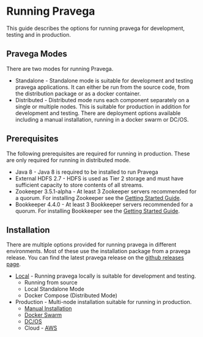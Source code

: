 # Running Pravega

This guide describes the options for running pravega for development, testing and in production.

## Pravega Modes

There are two modes for running Pravega.

- Standalone - Standalone mode is suitable for development and testing pravega applications. It can either be run from the source code, from the distribution package or as a docker container.
- Distributed - Distributed mode runs each component separately on a single or multiple nodes. This is suitable for production in addition for development and testing. There are deployment options available including a manual installation, running in a docker swarm or DC/OS.

## Prerequisites

The following prerequisites are required for running in production. These are only required for running in distributed mode.

- Java 8 - Java 8 is required to be installed to run Pravega
- External HDFS 2.7 - HDFS is used as Tier 2 storage and must have sufficient capacity to store contents of all streams.
- Zookeeper 3.5.1-alpha - At least 3 Zookeeper servers recommended for a quorum. For installing Zookeeper see the [Getting Started Guide](http://zookeeper.apache.org/doc/r3.5.1-alpha/zookeeperStarted.html).
- Bookkeeper 4.4.0 - At least 3 Bookkeeper servers recommended for a quorum. For installing Bookkeeper see the [Getting Started Guide](http://bookkeeper.apache.org/docs/r4.4.0/bookkeeperStarted.html).

## Installation

There are multiple options provided for running pravega in different environments. Most of these use the installation package from a pravega release. You can find the latest pravega release on the [github releases page](https://github.com/pravega/pravega/releases).

- [Local](run-local.md) - Running pravega locally is suitable for development and testing.
    - Running from source
    - Local Standalone Mode
    - Docker Compose (Distributed Mode)
- Production - Multi-node installation suitable for running in production.
    - [Manual Installation](installation.md)
    - [Docker Swarm](docker-swarm.md)
    - [DC/OS](dcos-install.md)
    - Cloud - [AWS](aws-install.md)

